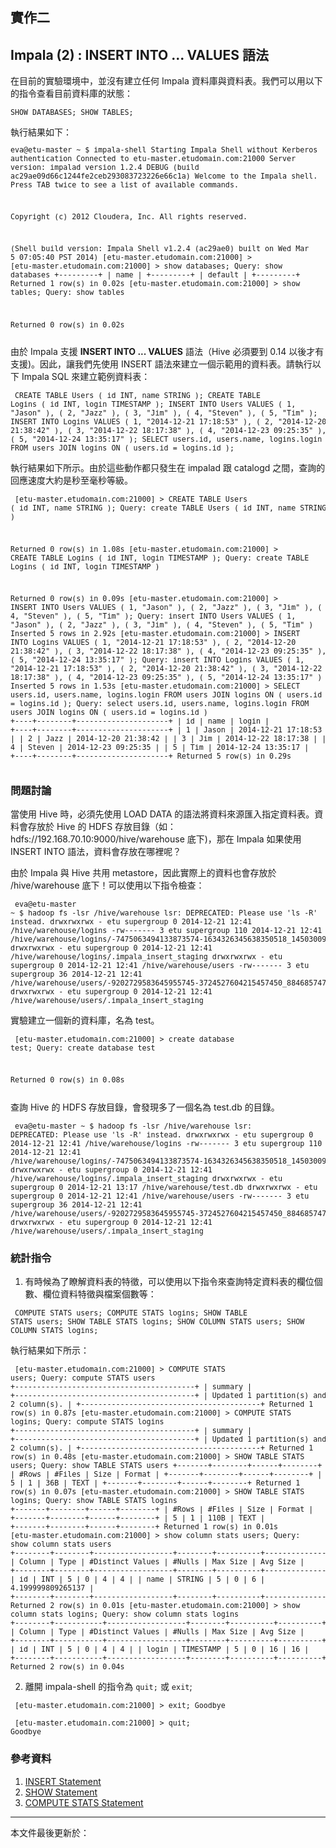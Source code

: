 ## 實作二

## Impala (2) : INSERT INTO ... VALUES 語法

在目前的實驗環境中，並沒有建立任何 Impala 資料庫與資料表。我們可以用以下的指令查看目前資料庫的狀態：
<small><pre>
SHOW DATABASES;
SHOW TABLES;
</pre></small>
執行結果如下：
<small><pre>
eva@etu-master ~ $ impala-shell 
Starting Impala Shell without Kerberos authentication
Connected to etu-master.etudomain.com:21000
Server version: impalad version 1.2.4 DEBUG (build ac29ae09d66c1244fe2ceb293083723226e66c1a)
Welcome to the Impala shell. Press TAB twice to see a list of available commands.

Copyright (c) 2012 Cloudera, Inc. All rights reserved.

(Shell build version: Impala Shell v1.2.4 (ac29ae0) built on Wed Mar  5 07:05:40 PST 2014)
[etu-master.etudomain.com:21000] > 
[etu-master.etudomain.com:21000] > show databases;
Query: show databases
+---------+
| name    |
+---------+
| default |
+---------+
Returned 1 row(s) in 0.02s
[etu-master.etudomain.com:21000] > show tables;
Query: show tables

Returned 0 row(s) in 0.02s
</pre></small>

由於 Impala 支援 **INSERT INTO ... VALUES** 語法（Hive 必須要到 0.14 以後才有支援)。因此，讓我們先使用 INSERT 語法來建立一個示範用的資料表。請執行以下 Impala SQL 來建立範例資料表：

<small><pre>
CREATE TABLE Users ( id INT, name STRING );
CREATE TABLE Logins ( id INT, login TIMESTAMP );
INSERT INTO Users  VALUES ( 1, "Jason" ), ( 2, "Jazz" ), ( 3, "Jim" ), ( 4, "Steven" ), ( 5, "Tim" );
INSERT INTO Logins VALUES ( 1, "2014-12-21 17:18:53" ), ( 2, "2014-12-20 21:38:42" ), ( 3, "2014-12-22 18:17:38" ), ( 4, "2014-12-23 09:25:35" ), ( 5, "2014-12-24 13:35:17" );
SELECT users.id, users.name, logins.login FROM users JOIN logins ON ( users.id = logins.id );
</pre></small>

執行結果如下所示。由於這些動作都只發生在 impalad 跟 catalogd 之間，查詢的回應速度大約是秒至毫秒等級。

<small><pre>
[etu-master.etudomain.com:21000] > CREATE TABLE Users ( id INT, name STRING );
Query: create TABLE Users ( id INT, name STRING )

Returned 0 row(s) in 1.08s
[etu-master.etudomain.com:21000] > CREATE TABLE Logins ( id INT, login TIMESTAMP );
Query: create TABLE Logins ( id INT, login TIMESTAMP )

Returned 0 row(s) in 0.09s
[etu-master.etudomain.com:21000] > INSERT INTO Users  VALUES ( 1, "Jason" ), ( 2, "Jazz" ), ( 3, "Jim" ), ( 4, "Steven" ), ( 5, "Tim" );
Query: insert INTO Users  VALUES ( 1, "Jason" ), ( 2, "Jazz" ), ( 3, "Jim" ), ( 4, "Steven" ), ( 5, "Tim" )
Inserted 5 rows in 2.92s
[etu-master.etudomain.com:21000] > INSERT INTO Logins VALUES ( 1, "2014-12-21 17:18:53" ), ( 2, "2014-12-20 21:38:42" ), ( 3, "2014-12-22 18:17:38" ), ( 4, "2014-12-23 09:25:35" ), ( 5, "2014-12-24 13:35:17" );
Query: insert INTO Logins VALUES ( 1, "2014-12-21 17:18:53" ), ( 2, "2014-12-20 21:38:42" ), ( 3, "2014-12-22 18:17:38" ), ( 4, "2014-12-23 09:25:35" ), ( 5, "2014-12-24 13:35:17" )
Inserted 5 rows in 1.53s
[etu-master.etudomain.com:21000] > SELECT users.id, users.name, logins.login FROM users JOIN logins ON ( users.id = logins.id );
Query: select users.id, users.name, logins.login FROM users JOIN logins ON ( users.id = logins.id )
+----+--------+---------------------+
| id | name   | login               |
+----+--------+---------------------+
| 1  | Jason  | 2014-12-21 17:18:53 |
| 2  | Jazz   | 2014-12-20 21:38:42 |
| 3  | Jim    | 2014-12-22 18:17:38 |
| 4  | Steven | 2014-12-23 09:25:35 |
| 5  | Tim    | 2014-12-24 13:35:17 |
+----+--------+---------------------+
Returned 5 row(s) in 0.29s
</pre></small>

### 問題討論

當使用 Hive 時，必須先使用 LOAD DATA 的語法將資料來源匯入指定資料表。資料會存放於 Hive 的 HDFS 存放目錄（如：hdfs://192.168.70.10:9000/hive/warehouse 底下)，那在 Impala 如果使用 INSERT INTO 語法，資料會存放在哪裡呢？

由於 Impala 與 Hive 共用 metastore，因此實際上的資料也會存放於 /hive/warehouse 底下！可以使用以下指令檢查：
<small><pre>
eva@etu-master ~ $ hadoop fs -lsr /hive/warehouse
lsr: DEPRECATED: Please use 'ls -R' instead.
drwxrwxrwx   - etu supergroup          0 2014-12-21 12:41 /hive/warehouse/logins
-rw-------   3 etu supergroup        110 2014-12-21 12:41 /hive/warehouse/logins/-7475063494133873574-1634326345638350518_1450300938_data.0
drwxrwxrwx   - etu supergroup          0 2014-12-21 12:41 /hive/warehouse/logins/.impala_insert_staging
drwxrwxrwx   - etu supergroup          0 2014-12-21 12:41 /hive/warehouse/users
-rw-------   3 etu supergroup         36 2014-12-21 12:41 /hive/warehouse/users/-9202729583645955745-3724527604215457450_884685747_data.0
drwxrwxrwx   - etu supergroup          0 2014-12-21 12:41 /hive/warehouse/users/.impala_insert_staging
</pre></small>

實驗建立一個新的資料庫，名為 test。

<small><pre>
[etu-master.etudomain.com:21000] > create database test;
Query: create database test

Returned 0 row(s) in 0.08s
</pre></small>

查詢 Hive 的 HDFS 存放目錄，會發現多了一個名為 test.db 的目錄。

<small><pre>
eva@etu-master ~ $ hadoop fs -lsr /hive/warehouse
lsr: DEPRECATED: Please use 'ls -R' instead.
drwxrwxrwx   - etu supergroup          0 2014-12-21 12:41 /hive/warehouse/logins
-rw-------   3 etu supergroup        110 2014-12-21 12:41 /hive/warehouse/logins/-7475063494133873574-1634326345638350518_1450300938_data.0
drwxrwxrwx   - etu supergroup          0 2014-12-21 12:41 /hive/warehouse/logins/.impala_insert_staging
drwxrwxrwx   - etu supergroup          0 2014-12-21 13:17 /hive/warehouse/test.db
drwxrwxrwx   - etu supergroup          0 2014-12-21 12:41 /hive/warehouse/users
-rw-------   3 etu supergroup         36 2014-12-21 12:41 /hive/warehouse/users/-9202729583645955745-3724527604215457450_884685747_data.0
drwxrwxrwx   - etu supergroup          0 2014-12-21 12:41 /hive/warehouse/users/.impala_insert_staging
</pre></small>


### 統計指令

1. 有時候為了瞭解資料表的特徵，可以使用以下指令來查詢特定資料表的欄位個數、欄位資料特徵與檔案個數等：

<small><pre>
COMPUTE STATS users;
COMPUTE STATS logins;
SHOW TABLE STATS users;
SHOW TABLE STATS logins;
SHOW COLUMN STATS users;
SHOW COLUMN STATS logins;
</pre></small>

執行結果如下所示：

<small><pre>
[etu-master.etudomain.com:21000] > COMPUTE STATS users;
Query: compute STATS users
+-----------------------------------------+
| summary                                 |
+-----------------------------------------+
| Updated 1 partition(s) and 2 column(s). |
+-----------------------------------------+
Returned 1 row(s) in 0.87s
[etu-master.etudomain.com:21000] > COMPUTE STATS logins;
Query: compute STATS logins
+-----------------------------------------+
| summary                                 |
+-----------------------------------------+
| Updated 1 partition(s) and 2 column(s). |
+-----------------------------------------+
Returned 1 row(s) in 0.48s
[etu-master.etudomain.com:21000] > SHOW TABLE STATS users;
Query: show TABLE STATS users
+-------+--------+------+--------+
| #Rows | #Files | Size | Format |
+-------+--------+------+--------+
| 5     | 1      | 36B  | TEXT   |
+-------+--------+------+--------+
Returned 1 row(s) in 0.07s
[etu-master.etudomain.com:21000] > SHOW TABLE STATS logins;
Query: show TABLE STATS logins
+-------+--------+------+--------+
| #Rows | #Files | Size | Format |
+-------+--------+------+--------+
| 5     | 1      | 110B | TEXT   |
+-------+--------+------+--------+
Returned 1 row(s) in 0.01s
[etu-master.etudomain.com:21000] > show column stats users;
Query: show column stats users
+--------+--------+------------------+--------+----------+-------------------+
| Column | Type   | #Distinct Values | #Nulls | Max Size | Avg Size          |
+--------+--------+------------------+--------+----------+-------------------+
| id     | INT    | 5                | 0      | 4        | 4                 |
| name   | STRING | 5                | 0      | 6        | 4.199999809265137 |
+--------+--------+------------------+--------+----------+-------------------+
Returned 2 row(s) in 0.01s
[etu-master.etudomain.com:21000] > show column stats logins;
Query: show column stats logins
+--------+-----------+------------------+--------+----------+----------+
| Column | Type      | #Distinct Values | #Nulls | Max Size | Avg Size |
+--------+-----------+------------------+--------+----------+----------+
| id     | INT       | 5                | 0      | 4        | 4        |
| login  | TIMESTAMP | 5                | 0      | 16       | 16       |
+--------+-----------+------------------+--------+----------+----------+
Returned 2 row(s) in 0.04s
</pre></small>

2. 離開 impala-shell 的指令為 `quit;` 或 `exit`;

<small><pre>
[etu-master.etudomain.com:21000] > exit;
Goodbye
</pre></small>
<small><pre>
[etu-master.etudomain.com:21000] > quit;
Goodbye
</pre></small>

### 參考資料

1. [INSERT Statement](http://www.cloudera.com/content/cloudera/en/documentation/cloudera-impala/latest/topics/impala_insert.html)
1. [SHOW Statement](http://www.cloudera.com/content/cloudera/en/documentation/cloudera-impala/latest/topics/impala_show.html)
1. [COMPUTE STATS Statement](http://www.cloudera.com/content/cloudera/en/documentation/cloudera-impala/latest/topics/impala_compute_stats.html)

--------------------
本文件最後更新於：<script>document.write(document.lastModified);</script>
